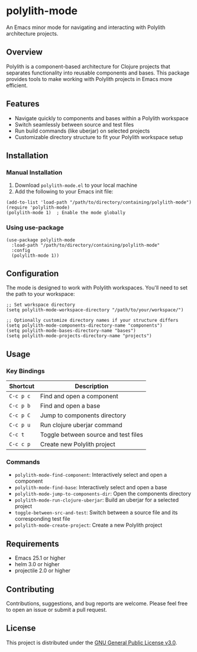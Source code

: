 # polylith-mode

An Emacs minor mode for navigating and interacting with Polylith architecture projects.

## Overview

Polylith is a component-based architecture for Clojure projects that separates functionality into reusable components and bases. This package provides tools to make working with Polylith projects in Emacs more efficient.

## Features

- Navigate quickly to components and bases within a Polylith workspace
- Switch seamlessly between source and test files
- Run build commands (like uberjar) on selected projects
- Customizable directory structure to fit your Polylith workspace setup

## Installation

### Manual Installation

1. Download `polylith-mode.el` to your local machine
2. Add the following to your Emacs init file:

```elisp
(add-to-list 'load-path "/path/to/directory/containing/polylith-mode")
(require 'polylith-mode)
(polylith-mode 1)  ; Enable the mode globally
```

### Using use-package

```elisp
(use-package polylith-mode
  :load-path "/path/to/directory/containing/polylith-mode"
  :config
  (polylith-mode 1))
```

## Configuration

The mode is designed to work with Polylith workspaces. You'll need to set the path to your workspace:

```elisp
;; Set workspace directory
(setq polylith-mode-workspace-directory "/path/to/your/workspace/")

;; Optionally customize directory names if your structure differs
(setq polylith-mode-components-directory-name "components")
(setq polylith-mode-bases-directory-name "bases")
(setq polylith-mode-projects-directory-name "projects")
```

## Usage

### Key Bindings

| Shortcut | Description |
|----------|-------------|
| `C-c p c` | Find and open a component |
| `C-c p b` | Find and open a base |
| `C-c p C` | Jump to components directory |
| `C-c p u` | Run clojure uberjar command |
| `C-c t` | Toggle between source and test files |
| `C-c c p` | Create new Polylith project |

### Commands

- `polylith-mode-find-component`: Interactively select and open a component
- `polylith-mode-find-base`: Interactively select and open a base
- `polylith-mode-jump-to-components-dir`: Open the components directory
- `polylith-mode-run-clojure-uberjar`: Build an uberjar for a selected project
- `toggle-between-src-and-test`: Switch between a source file and its corresponding test file
- `polylith-mode-create-project`: Create a new Polylith project

## Requirements

- Emacs 25.1 or higher
- helm 3.0 or higher
- projectile 2.0 or higher

## Contributing

Contributions, suggestions, and bug reports are welcome. Please feel free to open an issue or submit a pull request.

## License

This project is distributed under the [GNU General Public License v3.0](https://www.gnu.org/licenses/gpl-3.0.en.html).

